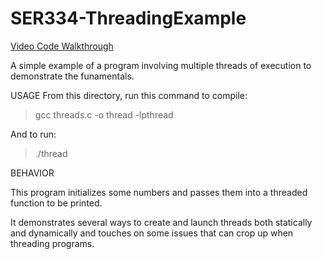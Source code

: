 # SER334-ThreadingExample

[Video Code Walkthrough](https://youtu.be/Rd8unw6Xem8)

A simple example of a program involving multiple threads of execution to demonstrate the funamentals.

USAGE
From this directory, run this command to compile:
> gcc threads.c -o thread -lpthread

And to run:
> ./thread

BEHAVIOR

This program initializes some numbers and passes them into a threaded function to be printed.

It demonstrates several ways to create and launch threads both statically and dynamically and touches on some issues that can crop up when threading programs.
